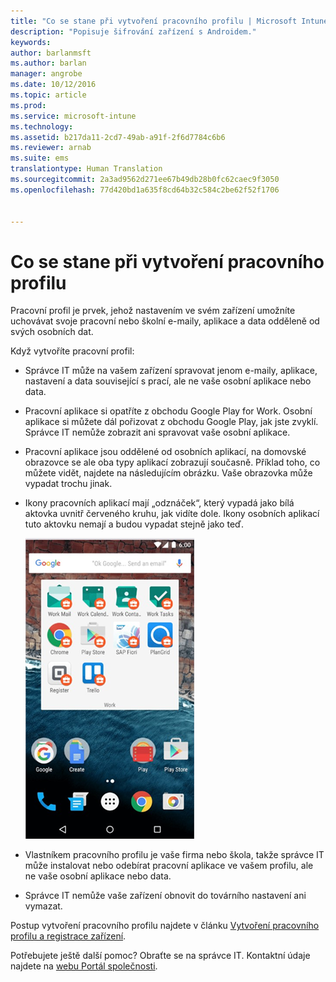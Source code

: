 ```yaml
---
title: "Co se stane při vytvoření pracovního profilu | Microsoft Intune"
description: "Popisuje šifrování zařízení s Androidem."
keywords: 
author: barlanmsft
ms.author: barlan
manager: angrobe
ms.date: 10/12/2016
ms.topic: article
ms.prod: 
ms.service: microsoft-intune
ms.technology: 
ms.assetid: b217da11-2cd7-49ab-a91f-2f6d7784c6b6
ms.reviewer: arnab
ms.suite: ems
translationtype: Human Translation
ms.sourcegitcommit: 2a3ad9562d271ee67b49db28b0fc62caec9f3050
ms.openlocfilehash: 77d420bd1a635f8cd64b32c584c2be62f52f1706


---
```



# <a name="what-happens-when-you-create-a-work-profile"></a>Co se stane při vytvoření pracovního profilu

Pracovní profil je prvek, jehož nastavením ve svém zařízení umožníte uchovávat svoje pracovní nebo školní e-maily, aplikace a data odděleně od svých osobních dat.

Když vytvoříte pracovní profil:

- Správce IT může na vašem zařízení spravovat jenom e-maily, aplikace, nastavení a data související s prací, ale ne vaše osobní aplikace nebo data.

- Pracovní aplikace si opatříte z obchodu Google Play for Work. Osobní aplikace si můžete dál pořizovat z obchodu Google Play, jak jste zvyklí. Správce IT nemůže zobrazit ani spravovat vaše osobní aplikace.

- Pracovní aplikace jsou oddělené od osobních aplikací, na domovské obrazovce se ale oba typy aplikací zobrazují současně. Příklad toho, co můžete vidět, najdete na následujícím obrázku. Vaše obrazovka může vypadat trochu jinak.

- Ikony pracovních aplikací mají „odznáček“, který vypadá jako bílá aktovka uvnitř červeného kruhu, jak vidíte dole. Ikony osobních aplikací tuto aktovku nemají a budou vypadat stejně jako teď.

    ![Google Play for Work pro Android](./media/afw-google-play-store-for-work.png)

- Vlastníkem pracovního profilu je vaše firma nebo škola, takže správce IT může instalovat nebo odebírat pracovní aplikace ve vašem profilu, ale ne vaše osobní aplikace nebo data.
- Správce IT nemůže vaše zařízení obnovit do továrního nastavení ani vymazat.

Postup vytvoření pracovního profilu najdete v článku [Vytvoření pracovního profilu a registrace zařízení](create-a-work-profile-and-enroll-your-device-in-intune-android.md).

Potřebujete ještě další pomoc? Obraťte se na správce IT. Kontaktní údaje najdete na [webu Portál společnosti](http://portal.manage.microsoft.com).





<!--HONumber=Oct16_HO2-->


